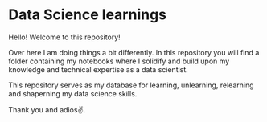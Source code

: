 # Data Science learnings

Hello!
Welcome to this repository!

Over here I am doing things a bit differently. In this repository you will find a folder containing my notebooks where I solidify and build upon my knowledge and technical expertise as a data scientist. 

This repository serves as my database for learning, unlearning, relearning and shaperning my data science skills.

Thank you and adios✌.